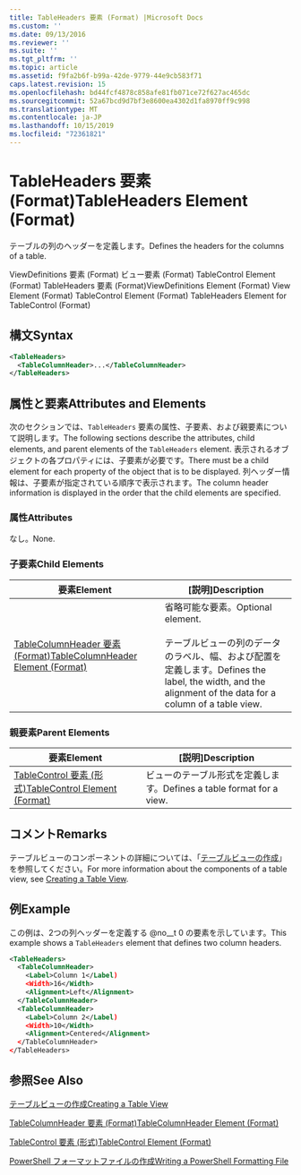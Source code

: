 ```yaml
---
title: TableHeaders 要素 (Format) |Microsoft Docs
ms.custom: ''
ms.date: 09/13/2016
ms.reviewer: ''
ms.suite: ''
ms.tgt_pltfrm: ''
ms.topic: article
ms.assetid: f9fa2b6f-b99a-42de-9779-44e9cb583f71
caps.latest.revision: 15
ms.openlocfilehash: bd44fcf4878c858afe81fb071ce72f627ac465dc
ms.sourcegitcommit: 52a67bcd9d7bf3e8600ea4302d1fa8970ff9c998
ms.translationtype: MT
ms.contentlocale: ja-JP
ms.lasthandoff: 10/15/2019
ms.locfileid: "72361821"
---
```

# <a name="tableheaders-element-format"></a><span data-ttu-id="2c37c-102">TableHeaders 要素 (Format)</span><span class="sxs-lookup"><span data-stu-id="2c37c-102">TableHeaders Element (Format)</span></span>

<span data-ttu-id="2c37c-103">テーブルの列のヘッダーを定義します。</span><span class="sxs-lookup"><span data-stu-id="2c37c-103">Defines the headers for the columns of a table.</span></span>

<span data-ttu-id="2c37c-104">ViewDefinitions 要素 (Format) ビュー要素 (Format) TableControl Element (Format) TableHeaders 要素 (Format)</span><span class="sxs-lookup"><span data-stu-id="2c37c-104">ViewDefinitions Element (Format) View Element (Format) TableControl Element (Format) TableHeaders Element for TableControl (Format)</span></span>

## <a name="syntax"></a><span data-ttu-id="2c37c-105">構文</span><span class="sxs-lookup"><span data-stu-id="2c37c-105">Syntax</span></span>

```xml
<TableHeaders>
  <TableColumnHeader>...</TableColumnHeader>
</TableHeaders>

```

## <a name="attributes-and-elements"></a><span data-ttu-id="2c37c-106">属性と要素</span><span class="sxs-lookup"><span data-stu-id="2c37c-106">Attributes and Elements</span></span>

<span data-ttu-id="2c37c-107">次のセクションでは、`TableHeaders` 要素の属性、子要素、および親要素について説明します。</span><span class="sxs-lookup"><span data-stu-id="2c37c-107">The following sections describe the attributes, child elements, and parent elements of the `TableHeaders` element.</span></span> <span data-ttu-id="2c37c-108">表示されるオブジェクトの各プロパティには、子要素が必要です。</span><span class="sxs-lookup"><span data-stu-id="2c37c-108">There must be a child element for each property of the object that is to be displayed.</span></span> <span data-ttu-id="2c37c-109">列ヘッダー情報は、子要素が指定されている順序で表示されます。</span><span class="sxs-lookup"><span data-stu-id="2c37c-109">The column header information is displayed in the order that the child elements are specified.</span></span>

### <a name="attributes"></a><span data-ttu-id="2c37c-110">属性</span><span class="sxs-lookup"><span data-stu-id="2c37c-110">Attributes</span></span>

<span data-ttu-id="2c37c-111">なし。</span><span class="sxs-lookup"><span data-stu-id="2c37c-111">None.</span></span>

### <a name="child-elements"></a><span data-ttu-id="2c37c-112">子要素</span><span class="sxs-lookup"><span data-stu-id="2c37c-112">Child Elements</span></span>

|<span data-ttu-id="2c37c-113">要素</span><span class="sxs-lookup"><span data-stu-id="2c37c-113">Element</span></span>|<span data-ttu-id="2c37c-114">[説明]</span><span class="sxs-lookup"><span data-stu-id="2c37c-114">Description</span></span>|
|-------------|-----------------|
|[<span data-ttu-id="2c37c-115">TableColumnHeader 要素 (Format)</span><span class="sxs-lookup"><span data-stu-id="2c37c-115">TableColumnHeader Element (Format)</span></span>](./tablecolumnheader-element-format.md)|<span data-ttu-id="2c37c-116">省略可能な要素。</span><span class="sxs-lookup"><span data-stu-id="2c37c-116">Optional element.</span></span><br /><br /> <span data-ttu-id="2c37c-117">テーブルビューの列のデータのラベル、幅、および配置を定義します。</span><span class="sxs-lookup"><span data-stu-id="2c37c-117">Defines the label, the width, and the alignment of the data for a column of a table view.</span></span>|

### <a name="parent-elements"></a><span data-ttu-id="2c37c-118">親要素</span><span class="sxs-lookup"><span data-stu-id="2c37c-118">Parent Elements</span></span>

|<span data-ttu-id="2c37c-119">要素</span><span class="sxs-lookup"><span data-stu-id="2c37c-119">Element</span></span>|<span data-ttu-id="2c37c-120">[説明]</span><span class="sxs-lookup"><span data-stu-id="2c37c-120">Description</span></span>|
|-------------|-----------------|
|[<span data-ttu-id="2c37c-121">TableControl 要素 (形式)</span><span class="sxs-lookup"><span data-stu-id="2c37c-121">TableControl Element (Format)</span></span>](./tablecontrol-element-format.md)|<span data-ttu-id="2c37c-122">ビューのテーブル形式を定義します。</span><span class="sxs-lookup"><span data-stu-id="2c37c-122">Defines a table format for a view.</span></span>|

## <a name="remarks"></a><span data-ttu-id="2c37c-123">コメント</span><span class="sxs-lookup"><span data-stu-id="2c37c-123">Remarks</span></span>

<span data-ttu-id="2c37c-124">テーブルビューのコンポーネントの詳細については、「[テーブルビューの作成](./creating-a-table-view.md)」を参照してください。</span><span class="sxs-lookup"><span data-stu-id="2c37c-124">For more information about the components of a table view, see [Creating a Table View](./creating-a-table-view.md).</span></span>

## <a name="example"></a><span data-ttu-id="2c37c-125">例</span><span class="sxs-lookup"><span data-stu-id="2c37c-125">Example</span></span>

<span data-ttu-id="2c37c-126">この例は、2つの列ヘッダーを定義する @no__t 0 の要素を示しています。</span><span class="sxs-lookup"><span data-stu-id="2c37c-126">This example shows a `TableHeaders` element that defines two column headers.</span></span>

```xml
<TableHeaders>
  <TableColumnHeader>
    <Label>Column 1</Label)
    <Width>16</Width>
    <Alignment>Left</Alignment>
  </TableColumnHeader>
  <TableColumnHeader>
    <Label>Column 2</Label)
    <Width>10</Width>
    <Alignment>Centered</Alignment>
  </TableColumnHeader>
</TableHeaders>
```

## <a name="see-also"></a><span data-ttu-id="2c37c-127">参照</span><span class="sxs-lookup"><span data-stu-id="2c37c-127">See Also</span></span>

[<span data-ttu-id="2c37c-128">テーブルビューの作成</span><span class="sxs-lookup"><span data-stu-id="2c37c-128">Creating a Table View</span></span>](./creating-a-table-view.md)

[<span data-ttu-id="2c37c-129">TableColumnHeader 要素 (Format)</span><span class="sxs-lookup"><span data-stu-id="2c37c-129">TableColumnHeader Element (Format)</span></span>](./tablecolumnheader-element-format.md)

[<span data-ttu-id="2c37c-130">TableControl 要素 (形式)</span><span class="sxs-lookup"><span data-stu-id="2c37c-130">TableControl Element (Format)</span></span>](./tablecontrol-element-format.md)

[<span data-ttu-id="2c37c-131">PowerShell フォーマットファイルの作成</span><span class="sxs-lookup"><span data-stu-id="2c37c-131">Writing a PowerShell Formatting File</span></span>](./writing-a-powershell-formatting-file.md)

